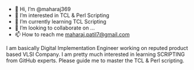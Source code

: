 - 👋 Hi, I’m @maharaj369
- 👀 I’m interested in TCL & Perl Scripting 
- 🌱 I’m currently learning TCL Scripting
- 💞️ I’m looking to collaborate on ...
- 📫 How to reach me maharaj.patil7@gmail.com 

I am basically Digital Implementation Engineer working on 
reputed product based VLSI Company. I am pretty much 
interested in learning SCRIPTING from GitHub experts. Please
guide me to master the TCL & Perl scripting.

<!---
maharaj369/maharaj369 is a ✨ special ✨ repository because its `README.md` (this file) appears on your GitHub profile.
You can click the Preview link to take a look at your changes.
--->
